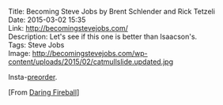 Title: Becoming Steve Jobs by Brent Schlender and Rick Tetzeli  
Date: 2015-03-02 15:35  
Link: http://becomingstevejobs.com/  
Description: Let's see if this one is better than Isaacson's.  
Tags: Steve Jobs  
Image: http://becomingstevejobs.com/wp-content/uploads/2015/02/catmullslide.updated.jpg  

Insta-[preorder][amazon].

[From [Daring Fireball][daringfireball]]

[amazon]: http://www.amazon.com/Becoming-Steve-Jobs-Evolution-Visionary/dp/0385347405/ref=sr_1_1?tag=theov0c-20 "'Becoming Steve Jobs' on Amazon"
[daringfireball]: http://daringfireball.net/linked/2015/03/02/becoming-steve-jobs "John Gruber sharing a link to 'Becoming Steve Jobs'"